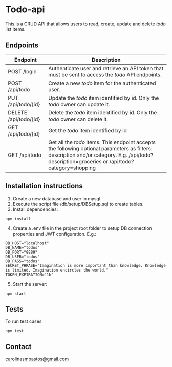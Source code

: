 # Todo-api

This is a CRUD API that allows users to read, create, update and delete *todo* list items.

## Endpoints

| Endpoint  | Description |
| ------------- | ------------- |
| POST /login | Authenticate user and retrieve an API token that must be sent to access the *todo* API endpoints. |
| POST /api/todo | Create a new *todo* item for the authenticated user. |
| PUT /api/todo/{id} | Update the *todo* item identified by id. Only the *todo* owner can update it. |
| DELETE /api/todo/{id} | Delete the *todo* item identified by id. Only the *todo* owner can delete it. |
| GET /api/todo/{id} | Get the *todo* item identified by id |
| GET /api/todo | Get all the *todo* items. This endpoint accepts the following optional parameters as filters: description and/or category. E.g. /api/todo?description=groceries or /api/todo?category=shopping |


## Installation instructions

1. Create a new database and user in mysql.
2. Execute the script file /db/setup/DBSetup.sql to create tables.
3. Install dependencies:
```
npm install
```
4. Create a .env file in the project root folder to setup DB connection properties and JWT configuration. E.g.:
```
DB_HOST="localhost"
DB_NAME="todos"
DB_PORT="8889"
DB_USER="todos"
DB_PASS="todos"
SECRET_PHRASE="Imagination is more important than knowledge. Knowledge is limited. Imagination encircles the world."
TOKEN_EXPIRATION="1h"
```
5. Start the server:
```
npm start
```

## Tests

To run test cases
```
npm test
```

## Contact

carolinasmbastos@gmail.com
